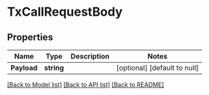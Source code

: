 # TxCallRequestBody

## Properties
Name | Type | Description | Notes
------------ | ------------- | ------------- | -------------
**Payload** | **string** |  | [optional] [default to null]

[[Back to Model list]](../README.md#documentation-for-models) [[Back to API list]](../README.md#documentation-for-api-endpoints) [[Back to README]](../README.md)

